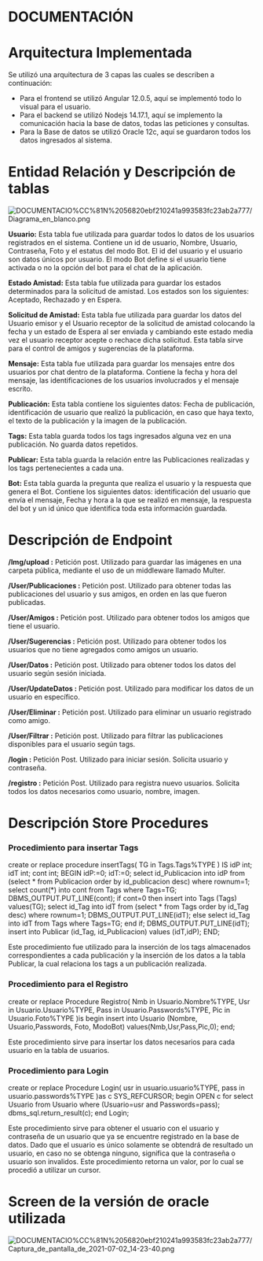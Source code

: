 # DOCUMENTACIÓN

# Arquitectura Implementada

Se utilizó una arquitectura de 3 capas las cuales se describen a continuación:

- Para el frontend se utilizó Angular 12.0.5, aquí se implementó todo lo visual para el usuario.
- Para el backend se utilizó Nodejs 14.17.1, aquí se implemento la comunicación hacia la base de datos, todas las peticiones y consultas.
- Para la Base de datos se utilizó Oracle 12c, aquí se guardaron todos los datos ingresados al sistema.

# Entidad Relación y Descripción de tablas

![DOCUMENTACIO%CC%81N%2056820ebf210241a993583fc23ab2a777/Diagrama_en_blanco.png](DOCUMENTACIO%CC%81N%2056820ebf210241a993583fc23ab2a777/Diagrama_en_blanco.png)

**Usuario:** Esta tabla fue utilizada para guardar todos lo datos de los usuarios registrados en el sistema. Contiene un id de usuario, Nombre, Usuario, Contraseña, Foto y el estatus del modo Bot. El id del usuario y el usuario son datos únicos por usuario. El modo Bot define si el usuario tiene activada o no la opción del bot para el chat de la aplicación.

**Estado Amistad:** Esta tabla fue utilizada para guardar los estados determinados para la solicitud de amistad. Los estados son los siguientes: Aceptado, Rechazado y en Espera.

**Solicitud de Amistad:** Esta tabla fue utilizada para guardar los datos del Usuario emisor y el Usuario receptor de la solicitud de amistad colocando la fecha y un estado de Espera al ser enviada y cambiando este estado media vez el usuario receptor acepte o rechace dicha solicitud. Esta tabla sirve para el control de amigos y sugerencias de la plataforma.

**Mensaje:** Esta tabla fue utilizada para guardar los mensajes entre dos usuarios por chat dentro de la plataforma. Contiene la fecha y hora del mensaje, las identificaciones de los usuarios involucrados y el mensaje escrito.

**Publicación:** Esta tabla contiene los siguientes datos: Fecha de publicación, identificación de usuario que realizó la publicación, en caso que haya texto, el texto de la publicación y la imagen de la publicación. 

**Tags:** Esta tabla guarda todos los tags ingresados alguna vez en una publicación. No guarda datos repetidos.

**Publicar:** Esta tabla guarda la relación entre las Publicaciones realizadas y los tags pertenecientes a cada una. 

**Bot:** Esta tabla guarda la pregunta que realiza el usuario y la respuesta que genera el Bot. Contiene los siguientes datos: identificación del usuario que envía el mensaje, Fecha y hora a la que se realizó en mensaje, la respuesta del bot y un id único que identifica toda esta información guardada. 

# Descripción de Endpoint

**/Img/upload :** Petición post. Utilizado para guardar las imágenes en una carpeta pública, mediante el uso de un middleware llamado Multer.

**/User/Publicaciones :** Petición post. Utilizado para obtener todas las publicaciones del usuario y sus amigos, en orden en las que fueron publicadas.

**/User/Amigos :** Petición post. Utilizado para obtener todos los amigos que tiene el usuario.

**/User/Sugerencias :** Petición post. Utilizado para obtener todos los usuarios que no tiene agregados como amigos un usuario.

**/User/Datos :** Petición post. Utilizado para obtener todos los datos del usuario según sesión iniciada.

**/User/UpdateDatos :** Petición post. Utilizado para modificar los datos de un usuario en específico.

**/User/Eliminar :** Petición post. Utilizado para eliminar un usuario registrado como amigo.

**/User/Filtrar :**  Petición post. Utilizado para filtrar las publicaciones disponibles para el usuario según tags.

**/login :** Petición Post. Utilizado para iniciar sesión. Solicita  usuario y contraseña.

**/registro :** Petición Post. Utilizado para registra nuevo usuarios. Solicita todos los datos necesarios como usuario, nombre, imagen.

# Descripción Store Procedures

### Procedimiento para insertar Tags

create or replace procedure insertTags(
TG in Tags.Tags%TYPE
)
IS
idP int;
idT int;
cont int;
BEGIN
idP:=0;
idT:=0;
select id_Publicacion into idP from (select * from Publicacion order by id_publicacion desc) where rownum=1;
select count(*) into cont from Tags where Tags=TG;
DBMS_OUTPUT.PUT_LINE(cont);
if cont=0 then
insert into Tags (Tags) values(TG);
select id_Tag into idT from (select * from Tags order by id_Tag desc) where rownum=1;
DBMS_OUTPUT.PUT_LINE(idT);
else
select id_Tag into idT from Tags where Tags=TG;
end if;
DBMS_OUTPUT.PUT_LINE(idT);
insert into Publicar (id_Tag, id_Publicacion) values (idT,idP);
END;

Este procedimiento fue utilizado para la inserción de los tags almacenados correspondientes a cada publicación y la inserción de los datos a la tabla Publicar, la cual relaciona los tags a un publicación realizada.

### Procedimiento para el Registro

create or replace Procedure Registro(
Nmb in Usuario.Nombre%TYPE,
Usr in Usuario.Usuario%TYPE,
Pass in Usuario.Passwords%TYPE,
Pic in Usuario.Foto%TYPE
)is
begin
insert into Usuario (Nombre, Usuario,Passwords, Foto, ModoBot) values(Nmb,Usr,Pass,Pic,0);
end;

Este procedimiento sirve para insertar los datos necesarios para cada usuario en la tabla de usuarios.

### Procedimiento para Login

create or replace Procedure Login(
usr in usuario.usuario%TYPE,
pass in usuario.passwords%TYPE
)as
c SYS_REFCURSOR;
begin
OPEN c for
select Usuario from Usuario where (Usuario=usr and Passwords=pass);
dbms_sql.return_result(c);
end Login;

Este procedimiento sirve para obtener el usuario con el usuario y contraseña de un usuario que ya se encuentre registrado en la base de datos. Dado que el usuario es único solamente se obtendrá de resultado un usuario, en caso no se obtenga ninguno, significa que la contraseña o usuario son invalidos. Este procedimiento retorna un valor, por lo cual se procedió a utilizar un cursor.

# Screen de la versión de oracle utilizada

![DOCUMENTACIO%CC%81N%2056820ebf210241a993583fc23ab2a777/Captura_de_pantalla_de_2021-07-02_14-23-40.png](DOCUMENTACIO%CC%81N%2056820ebf210241a993583fc23ab2a777/Captura_de_pantalla_de_2021-07-02_14-23-40.png)